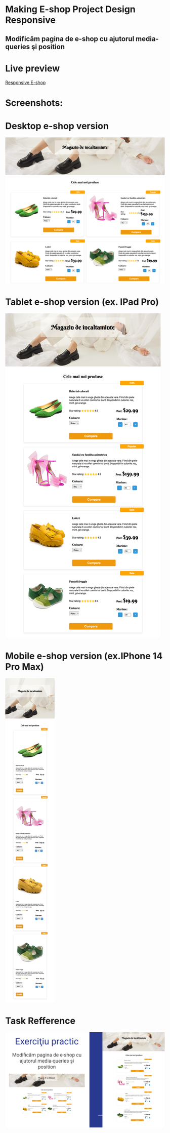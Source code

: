 # Making E-shop Project Design Responsive

## Modificăm pagina de e-shop cu ajutorul media-queries şi position

# Live preview

<a href="https://html-preview.github.io/?url=https://github.com/vladapilipenco/odc-homeworks/blob/main/14-media-queries-e-shop/index.html" target="_blank">Responsive E-shop</a>

# Screenshots:

# Desktop e-shop version

![Desktop e-shop version](./responsive-e-shop-desktop-version.png)

# Tablet e-shop version (ex. IPad Pro)

![Tablet  e-shop version (ex. IPad Pro)](./responsive-e-shop-tablet-version.png)

# Mobile e-shop version (ex.IPhone 14 Pro Max)

![Mobile e-shop version (ex.IPhone 14 Pro Max)](./responsive-e-shop-mobile-version.png)

# Task Refference

![Media Queries E-shop Task Refference](./media-queries-e-shop-task-refference.png)
